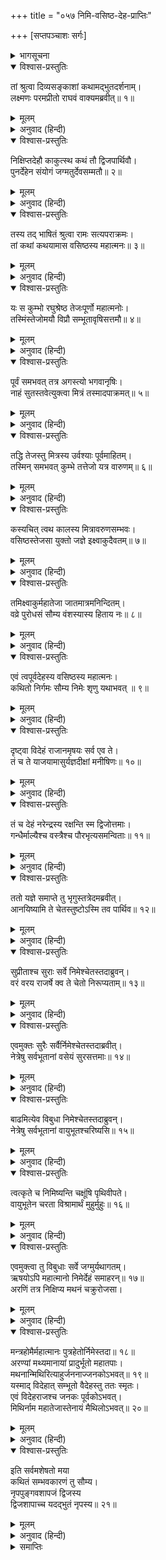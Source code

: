 +++
title = "०५७ निमि-वसिष्ठ-देह-प्राप्तिः"

+++
[सप्तपञ्चाशः सर्गः]



<details><summary>भागसूचना</summary>

57. वसिष्ठका नूतन शरीरधारण और निमिका प्राणियोंके नयनोंमें निवास
</details>

<details open><summary>विश्वास-प्रस्तुतिः</summary>

तां श्रुत्वा दिव्यसङ्काशां कथामद्भुतदर्शनाम्।  
लक्ष्मणः परमप्रीतो राघवं वाक्यमब्रवीत्॥ १॥
</details>

<details><summary>मूलम्</summary>

तां श्रुत्वा दिव्यसङ्काशां कथामद्भुतदर्शनाम्।  
लक्ष्मणः परमप्रीतो राघवं वाक्यमब्रवीत्॥ १॥
</details>

<details><summary>अनुवाद (हिन्दी)</summary>

उस दिव्य एवं अद्भुत कथाको सुनकर लक्ष्मणको बड़ी प्रसन्नता हुई। वे श्रीरघुनाथजीसे बोले—॥ १॥
</details>

<details open><summary>विश्वास-प्रस्तुतिः</summary>

निक्षिप्तदेहौ काकुत्स्थ कथं तौ द्विजपार्थिवौ।  
पुनर्देहेन संयोगं जग्मतुर्देवसम्मतौ॥ २॥
</details>

<details><summary>मूलम्</summary>

निक्षिप्तदेहौ काकुत्स्थ कथं तौ द्विजपार्थिवौ।  
पुनर्देहेन संयोगं जग्मतुर्देवसम्मतौ॥ २॥
</details>

<details><summary>अनुवाद (हिन्दी)</summary>

‘काकुत्स्थ! वे ब्रह्मर्षि वसिष्ठ तथा राजर्षि निमि जो देवताओंद्वारा भी सम्मानित थे, अपने-अपने शरीरको छोड़कर फिर नूतन शरीरसे किस प्रकार संयुक्त हुए?’॥ २॥
</details>

<details open><summary>विश्वास-प्रस्तुतिः</summary>

तस्य तद् भाषितं श्रुत्वा रामः सत्यपराक्रमः।  
तां कथां कथयामास वसिष्ठस्य महात्मनः॥ ३॥
</details>

<details><summary>मूलम्</summary>

तस्य तद् भाषितं श्रुत्वा रामः सत्यपराक्रमः।  
तां कथां कथयामास वसिष्ठस्य महात्मनः॥ ३॥
</details>

<details><summary>अनुवाद (हिन्दी)</summary>

उनका यह प्रश्न सुनकर सत्यपराक्रमी श्रीरामने महात्मा वसिष्ठके शरीरग्रहणसे सम्बन्ध रखनेवाली उस कथाको पुनः कहना आरम्भ किया—॥ ३॥
</details>

<details open><summary>विश्वास-प्रस्तुतिः</summary>

यः स कुम्भो रघुश्रेष्ठ तेजःपूर्णो महात्मनोः।  
तस्मिंस्तेजोमयौ विप्रौ सम्भूतावृषिसत्तमौ॥ ४॥
</details>

<details><summary>मूलम्</summary>

यः स कुम्भो रघुश्रेष्ठ तेजःपूर्णो महात्मनोः।  
तस्मिंस्तेजोमयौ विप्रौ सम्भूतावृषिसत्तमौ॥ ४॥
</details>

<details><summary>अनुवाद (हिन्दी)</summary>

‘रघुश्रेष्ठ! महामना मित्र और वरुणदेवताके तेज (वीर्य) से युक्त जो वह प्रसिद्ध कुम्भ था, उससे दो तेजस्वी ब्राह्मण प्रकट हुए। वे दोनों ही ऋषियोंमें श्रेष्ठ थे॥ ४॥
</details>

<details open><summary>विश्वास-प्रस्तुतिः</summary>

पूर्वं समभवत् तत्र अगस्त्यो भगवानृषिः।  
नाहं सुतस्तवेत्युक्त्वा मित्रं तस्मादपाक्रमत्॥ ५॥
</details>

<details><summary>मूलम्</summary>

पूर्वं समभवत् तत्र अगस्त्यो भगवानृषिः।  
नाहं सुतस्तवेत्युक्त्वा मित्रं तस्मादपाक्रमत्॥ ५॥
</details>

<details><summary>अनुवाद (हिन्दी)</summary>

‘पहले उस घटसे महर्षि भगवान् अगस्त्य उत्पन्न हुए और मित्रसे यह कहकर कि ‘मैं आपका पुत्र नहीं हूँ’ वहाँसे अन्यत्र चले गये॥ ५॥
</details>

<details open><summary>विश्वास-प्रस्तुतिः</summary>

तद्धि तेजस्तु मित्रस्य उर्वश्याः पूर्वमाहितम्।  
तस्मिन् समभवत् कुम्भे तत्तेजो यत्र वारुणम्॥ ६॥
</details>

<details><summary>मूलम्</summary>

तद्धि तेजस्तु मित्रस्य उर्वश्याः पूर्वमाहितम्।  
तस्मिन् समभवत् कुम्भे तत्तेजो यत्र वारुणम्॥ ६॥
</details>

<details><summary>अनुवाद (हिन्दी)</summary>

‘वह मित्रका तेज था, जो उर्वशीके निमित्तसे पहले ही उस कुम्भमें स्थापित किया गया था। तत्पश्चात् उस कुम्भमें वरुणदेवताका तेज भी सम्मिलित हो गया था॥ ६॥
</details>

<details open><summary>विश्वास-प्रस्तुतिः</summary>

कस्यचित् त्वथ कालस्य मित्रावरुणसम्भवः।  
वसिष्ठस्तेजसा युक्तो जज्ञे इक्ष्वाकुदैवतम्॥ ७॥
</details>

<details><summary>मूलम्</summary>

कस्यचित् त्वथ कालस्य मित्रावरुणसम्भवः।  
वसिष्ठस्तेजसा युक्तो जज्ञे इक्ष्वाकुदैवतम्॥ ७॥
</details>

<details><summary>अनुवाद (हिन्दी)</summary>

‘तत्पश्चात् कुछ कालके बाद मित्रावरुणके उस वीर्यसे तेजस्वी वसिष्ठ मुनिका प्रादुर्भाव हुआ। जो इक्ष्वाकुकुलके देवता (गुरु या पुरोहित) हुए॥ ७॥
</details>

<details open><summary>विश्वास-प्रस्तुतिः</summary>

तमिक्ष्वाकुर्महातेजा जातमात्रमनिन्दितम्।  
वव्रे पुरोधसं सौम्य वंशस्यास्य हिताय नः॥ ८॥
</details>

<details><summary>मूलम्</summary>

तमिक्ष्वाकुर्महातेजा जातमात्रमनिन्दितम्।  
वव्रे पुरोधसं सौम्य वंशस्यास्य हिताय नः॥ ८॥
</details>

<details><summary>अनुवाद (हिन्दी)</summary>

‘सौम्य लक्ष्मण! महातेजस्वी राजा इक्ष्वाकुने उनके वहाँ जन्म ग्रहण करते ही उन अनिन्द्य मुनि वसिष्ठका हमारे इस कुलके हितके लिये पुरोहितके पदपर वरण कर लिया॥ ८॥
</details>

<details open><summary>विश्वास-प्रस्तुतिः</summary>

एवं त्वपूर्वदेहस्य वसिष्ठस्य महात्मनः।  
कथितो निर्गमः सौम्य निमेः शृणु यथाभवत् ॥ ९॥
</details>

<details><summary>मूलम्</summary>

एवं त्वपूर्वदेहस्य वसिष्ठस्य महात्मनः।  
कथितो निर्गमः सौम्य निमेः शृणु यथाभवत् ॥ ९॥
</details>

<details><summary>अनुवाद (हिन्दी)</summary>

सौम्य! इस प्रकार नूतन शरीरसे युक्त वसिष्ठ मुनिकी उत्पत्तिका प्रकार बताया गया। अब निमिका जैसा वृत्तान्त है, वह सुनो॥ ९॥
</details>

<details open><summary>विश्वास-प्रस्तुतिः</summary>

दृष्ट्वा विदेहं राजानमृषयः सर्व एव ते।  
तं च ते याजयामासुर्यज्ञदीक्षां मनीषिणः॥ १०॥
</details>

<details><summary>मूलम्</summary>

दृष्ट्वा विदेहं राजानमृषयः सर्व एव ते।  
तं च ते याजयामासुर्यज्ञदीक्षां मनीषिणः॥ १०॥
</details>

<details><summary>अनुवाद (हिन्दी)</summary>

‘राजा निमिको देहसे पृथक् हुआ देख उन सभी मनीषी ऋषियोंने स्वयं ही यज्ञकी दीक्षा ग्रहण करके उस यज्ञको पूरा किया॥ १०॥
</details>

<details open><summary>विश्वास-प्रस्तुतिः</summary>

तं च देहं नरेन्द्रस्य रक्षन्ति स्म द्विजोत्तमाः।  
गन्धैर्माल्यैश्च वस्त्रैश्च पौरभृत्यसमन्विताः॥ ११॥
</details>

<details><summary>मूलम्</summary>

तं च देहं नरेन्द्रस्य रक्षन्ति स्म द्विजोत्तमाः।  
गन्धैर्माल्यैश्च वस्त्रैश्च पौरभृत्यसमन्विताः॥ ११॥
</details>

<details><summary>अनुवाद (हिन्दी)</summary>

‘उन श्रेष्ठ ब्रह्मर्षियोंने पुरवासियों और सेवकोंके साथ रहकर गन्ध, पुष्प और वस्त्रोंसहित राजा निमिके उस शरीरको तेलके कड़ाह आदिमें सुरक्षित रखा॥ ११॥
</details>

<details open><summary>विश्वास-प्रस्तुतिः</summary>

ततो यज्ञे समाप्ते तु भृगुस्तत्रेदमब्रवीत्।  
आनयिष्यामि ते चेतस्तुष्टोऽस्मि तव पार्थिव॥ १२॥
</details>

<details><summary>मूलम्</summary>

ततो यज्ञे समाप्ते तु भृगुस्तत्रेदमब्रवीत्।  
आनयिष्यामि ते चेतस्तुष्टोऽस्मि तव पार्थिव॥ १२॥
</details>

<details><summary>अनुवाद (हिन्दी)</summary>

‘तदनन्तर जब यज्ञ समाप्त हुआ, तब वहाँ भृगुने कहा—‘राजन्! (राजाके शरीरके अभिमानी जीवात्मन्!) मैं तुमपर बहुत संतुष्ट हूँ, अतः यदि तुम चाहो तो तुम्हारे जीव-चैतन्यको मैं पुनः इस शरीरमें ला दूँगा’॥ १२॥
</details>

<details open><summary>विश्वास-प्रस्तुतिः</summary>

सुप्रीताश्च सुराः सर्वे निमेश्चेतस्तदाब्रुवन्।  
वरं वरय राजर्षे क्व ते चेतो निरूप्यताम्॥ १३॥
</details>

<details><summary>मूलम्</summary>

सुप्रीताश्च सुराः सर्वे निमेश्चेतस्तदाब्रुवन्।  
वरं वरय राजर्षे क्व ते चेतो निरूप्यताम्॥ १३॥
</details>

<details><summary>अनुवाद (हिन्दी)</summary>

भृगुके साथ ही अन्य सब देवताओंने भी अत्यन्त प्रसन्न होकर निमिके जीवात्मासे कहा—‘राजर्षे! वर माँगो। तुम्हारे जीव-चैतन्यको कहाँ स्थापित किया जाय’॥
</details>

<details open><summary>विश्वास-प्रस्तुतिः</summary>

एवमुक्तः सुरैः सर्वैर्निमेश्चेतस्तदाब्रवीत्।  
नेत्रेषु सर्वभूतानां वसेयं सुरसत्तमाः॥ १४॥
</details>

<details><summary>मूलम्</summary>

एवमुक्तः सुरैः सर्वैर्निमेश्चेतस्तदाब्रवीत्।  
नेत्रेषु सर्वभूतानां वसेयं सुरसत्तमाः॥ १४॥
</details>

<details><summary>अनुवाद (हिन्दी)</summary>

‘समस्त देवताओंके ऐसा कहनेपर निमिके जीवात्माने उस समय उनसे कहा—‘सुरश्रेष्ठ! मैं समस्त प्राणियोंके नेत्रोंमें निवास करना चाहता हूँ’॥ १४॥
</details>

<details open><summary>विश्वास-प्रस्तुतिः</summary>

बाढमित्येव विबुधा निमेश्चेतस्तदाब्रुवन्।  
नेत्रेषु सर्वभूतानां वायुभूतश्चरिष्यसि॥ १५॥
</details>

<details><summary>मूलम्</summary>

बाढमित्येव विबुधा निमेश्चेतस्तदाब्रुवन्।  
नेत्रेषु सर्वभूतानां वायुभूतश्चरिष्यसि॥ १५॥
</details>

<details><summary>अनुवाद (हिन्दी)</summary>

तब देवताओंने निमिके जीवात्मासे कहा—‘बहुत अच्छा, तुम वायुरूप होकर समस्त प्राणियोंके नेत्रोंमें विचरते रहोगे॥ १५॥
</details>

<details open><summary>विश्वास-प्रस्तुतिः</summary>

त्वत्कृते च निमिष्यन्ति चक्षूंषि पृथिवीपते।  
वायुभूतेन चरता विश्रामार्थं मुहुर्मुहुः॥ १६॥
</details>

<details><summary>मूलम्</summary>

त्वत्कृते च निमिष्यन्ति चक्षूंषि पृथिवीपते।  
वायुभूतेन चरता विश्रामार्थं मुहुर्मुहुः॥ १६॥
</details>

<details><summary>अनुवाद (हिन्दी)</summary>

‘पृथ्वीनाथ! वायुरूपसे विचरते हुए आपके सम्बन्धसे जो थकावट होगी, उसका निवारण करके विश्राम पानेके लिये प्राणियोंके नेत्र बारंबार बंद हो जाया करेंगे’॥ १६॥
</details>

<details open><summary>विश्वास-प्रस्तुतिः</summary>

एवमुक्त्वा तु विबुधाः सर्वे जग्मुर्यथागतम्।  
ऋषयोऽपि महात्मानो निमेर्देहं समाहरन्॥ १७॥  
अरणिं तत्र निक्षिप्य मथनं चक्रुरोजसा।
</details>

<details><summary>मूलम्</summary>

एवमुक्त्वा तु विबुधाः सर्वे जग्मुर्यथागतम्।  
ऋषयोऽपि महात्मानो निमेर्देहं समाहरन्॥ १७॥  
अरणिं तत्र निक्षिप्य मथनं चक्रुरोजसा।
</details>

<details><summary>अनुवाद (हिन्दी)</summary>

‘ऐसा कहकर सब देवता जैसे आये थे, वैसे चले गये; फिर महात्मा ऋषियोंने निमिके शरीरको पकड़ा और उसपर अरणि रखकर उसे बलपूर्वक मथना आरम्भ किया॥ १७ १/२॥
</details>

<details open><summary>विश्वास-प्रस्तुतिः</summary>

मन्त्रहोमैर्महात्मानः पुत्रहेतोर्निमेस्तदा॥ १८॥  
अरण्यां मथ्यमानायां प्रादुर्भूतो महातपाः।  
मथनान्मिथिरित्याहुर्जननाज्जनकोऽभवत्॥ १९॥  
यस्माद् विदेहात् सम्भूतो वैदेहस्तु ततः स्मृतः।  
एवं विदेहराजश्च जनकः पूर्वकोऽभवत्।  
मिथिर्नाम महातेजास्तेनायं मैथिलोऽभवत्॥ २०॥
</details>

<details><summary>मूलम्</summary>

मन्त्रहोमैर्महात्मानः पुत्रहेतोर्निमेस्तदा॥ १८॥  
अरण्यां मथ्यमानायां प्रादुर्भूतो महातपाः।  
मथनान्मिथिरित्याहुर्जननाज्जनकोऽभवत्॥ १९॥  
यस्माद् विदेहात् सम्भूतो वैदेहस्तु ततः स्मृतः।  
एवं विदेहराजश्च जनकः पूर्वकोऽभवत्।  
मिथिर्नाम महातेजास्तेनायं मैथिलोऽभवत्॥ २०॥
</details>

<details><summary>अनुवाद (हिन्दी)</summary>

‘पूर्ववत् मन्त्रोच्चारणपूर्वक होम करते हुए उन महात्माओंने जब निमिके पुत्रकी उत्पत्तिके लिये अरणि-मन्थन आरम्भ किया, तब उस मन्थनसे महातपस्वी मिथि उत्पन्न हुए। इस अद्भुत जन्मका हेतु होनेके कारण वे जनक कहलाये तथा विदेह (जीव रहित शरीर)-से प्रकट होनेके कारण उन्हें वैदेह भी कहा गया। इस प्रकार पहले विदेहराज जनकका नाम महातेजस्वी मिथि हुआ, जिससे यह जनकवंश मैथिल कहलाया॥ १८—२०॥
</details>

<details open><summary>विश्वास-प्रस्तुतिः</summary>

इति सर्वमशेषतो मया  
कथितं सम्भवकारणं तु सौम्य।  
नृपपुङ्गवशापजं द्विजस्य  
द्विजशापाच्च यदद्भुतं नृपस्य॥ २१॥
</details>

<details><summary>मूलम्</summary>

इति सर्वमशेषतो मया  
कथितं सम्भवकारणं तु सौम्य।  
नृपपुङ्गवशापजं द्विजस्य  
द्विजशापाच्च यदद्भुतं नृपस्य॥ २१॥
</details>

<details><summary>अनुवाद (हिन्दी)</summary>

‘सौम्य लक्ष्मण! राजाओंमें श्रेष्ठ निमिके शापसे ब्राह्मण वसिष्ठका और ब्राह्मण वसिष्ठके शापसे राजा निमिका जो अद्भुत जन्म घटित हुआ, उसका सारा कारण मैंने तुम्हें कह सुनाया’॥ २१॥
</details>

<details><summary>समाप्तिः</summary>

इत्यार्षे श्रीमद्रामायणे वाल्मीकीये आदिकाव्ये उत्तरकाण्डे सप्तपञ्चाशः सर्गः॥ ५७॥  
इस प्रकार श्रीवाल्मीकिनिर्मित आर्षरामायण आदिकाव्यके उत्तरकाण्डमें सत्तावनवाँ सर्ग पूरा हुआ॥ ५७॥
</details>

